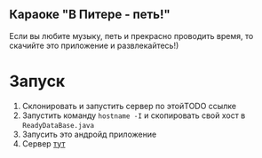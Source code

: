 ## Караоке "В Питере - петь!"
Если вы любите музыку, петь и прекрасно проводить время, то скачийте это приложение и развлекайтесь!)
# Запуск
1) Склонировать и запустить сервер по этойTODO ссылке
2) Запустить команду `hostname -I` и скопировать свой хост в `ReadyDataBase.java`
3) Запусить это андройд приложение
4) Сервер [тут](https://github.com/VTGcon/karaoke-server)
